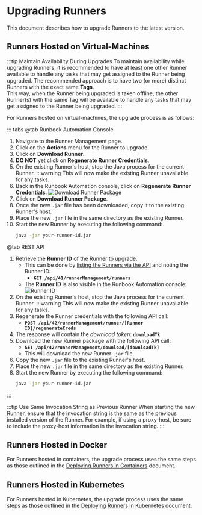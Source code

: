 # Upgrading Runners

This document describes how to upgrade Runners to the latest version.

## Runners Hosted on Virtual-Machines

:::tip Maintain Availability During Upgrades
To maintain availability while upgrading Runners, it is recommended to have at least one other Runner available to handle any tasks that may get assigned to the Runner being upgraded.
The recommended approach is to have two (or more) distinct Runners with the exact same **Tags**.  
This way, when the Runner being upgraded is taken offline, the other Runner(s) with the same Tag will be available to handle any tasks that may get assigned to the Runner being upgraded.
:::

For Runners hosted on virtual-machines, the upgrade process is as follows:

::: tabs
@tab Runbook Automation Console
1. Navigate to the Runner Management page.
2. Click on the **Actions** menu for the Runner to upgrade.
3. Click on **Download Runner**.
4. **DO NOT** yet click on **Regenerate Runner Credentials**.
5. On the existing Runner's host, stop the Java process for the current Runner.
    :::warning This will now make the existing Runner unavailable for any tasks.
6. Back in the Runbook Automation console, click on **Regenerate Runner Credentials**.
    ![Download Runner Package](/assets/img/download-runner-package.png)
7. Click on **Download Runner Package**.
8. Once the new `.jar` file has been downloaded, copy it to the existing Runner's host. 
9. Place the new `.jar` file in the same directory as the existing Runner.
10. Start the new Runner by executing the following command:
    ```bash
    java -jar your-runner-id.jar
    ```

@tab REST API
1. Retrieve the **Runner ID** of the Runner to upgrade.
    - This can be done by [listing the Runners via the API](/api/#list-available-runners) and noting the Runner ID:
      - **```GET /api/41/runnerManagement/runners```**
    - The **Runner ID** is also visible in the Runbook Automation console:
      ![Runner ID](/assets/img/retrieve-runner-id.png)<br>
2. On the existing Runner's host, stop the Java process for the current Runner.
   :::warning This will now make the existing Runner unavailable for any tasks.
3. Regenerate the Runner credentials with the following API call:
    - **```POST /api/42/runnerManagement/runner/[Runner ID]/regenerateCreds```**
4. The response will contain the _download token_:  **`downloadTk`**
5. Download the new Runner package with the following API call:
    - **```GET /api/42/runnerManagement/download/[downloadTk]```**
    - This will download the new Runner `.jar` file.
6. Copy the new `.jar` file to the existing Runner's host.
7. Place the new `.jar` file in the same directory as the existing Runner.
8. Start the new Runner by executing the following command:
    ```bash
    java -jar your-runner-id.jar
    ```

:::

:::tip Use Same Invocation String as Previous Runner
When starting the new Runner, ensure that the invocation string is the same as the previous installed version of the Runner.
For example, if using a proxy-host, be sure to include the proxy-host information in the invocation string.
:::

## Runners Hosted in Docker

For Runners hosted in containers, the upgrade process uses the same steps as those outlined in the [Deploying Runners in Containers](/administration/runner/runner-installation/runner-install.html#deploying-runners-in-containers) document.

## Runners Hosted in Kubernetes

For Runners hosted in Kubernetes, the upgrade process uses the same steps as those outlined in the [Deploying Runners in Kubernetes](/administration/runner/runner-installation/runner-install.html#deploying-runners-in-kubernetes) document.